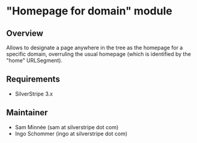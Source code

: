 # "Homepage for domain" module

## Overview

Allows to designate a page anywhere in the tree
as the homepage for a specific domain, overruling
the usual homepage (which is identified by the "home" URLSegment).

## Requirements

 * SilverStripe 3.x

## Maintainer

 * Sam Minnée (sam at silverstripe dot com)
 * Ingo Schommer (ingo at silverstripe dot com)